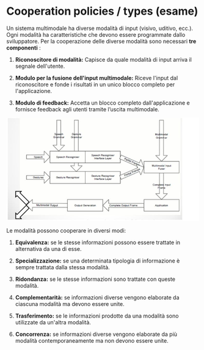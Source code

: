# Cooperation policies / types (esame)


Un sistema multimodale ha diverse modalità di input (visivo, uditivo, ecc.).
Ogni modalità ha caratteristiche che devono essere programmate dallo
sviluppatore. Per la cooperazione delle diverse modalità sono necessari **tre
componenti** :

  1. **Riconoscitore di modalità:** Capisce da quale modalità di input arriva il segnale dell'utente.
  

  2. **Modulo per la fusione dell'input multimodale:** Riceve l'input dal riconoscitore e fonde i risultati in un unico blocco completo per l'applicazione.
  

  3. **Modulo di feedback:** Accetta un blocco completo dall'applicazione e fornisce feedback agli utenti tramite l’uscita multimodale.
  
![](media/paste-28efee6f180668180780b0449a157412e5cb23c7.jpg)  
  

Le modalità possono cooperare in diversi modi:

  1. **Equivalenza:** se le stesse informazioni possono essere trattate in alternativa da una di esse.
  

  2. **Specializzazione:** se una determinata tipologia di informazione è sempre trattata dalla stessa modalità.
  

  3. **Ridondanza:** se le stesse informazioni sono trattate con queste modalità.
  

  4. **Complementarità:** se informazioni diverse vengono elaborate da ciascuna modalità ma devono essere unite.
  

  5. **Trasferimento:** se le informazioni prodotte da una modalità sono utilizzate da un'altra modalità.
  

  6. **Concorrenza:** se informazioni diverse vengono elaborate da più modalità contemporaneamente ma non devono essere unite.
  

